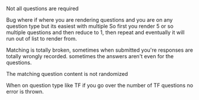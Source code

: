 Not all questions are required

Bug where if where you are rendering questions and you are on any question type but its easiest with multiple
So first you render 5 or so multiple questions and then reduce to 1, then repeat and eventually it will run out of list to render from.

Matching is totally broken, sometimes when submitted you're responses are totally wrongly recorded. sometimes the answers aren't even for the questions.

The matching question content is not randomized

When on question type like TF if you go over the number of TF questions no error is thrown.
